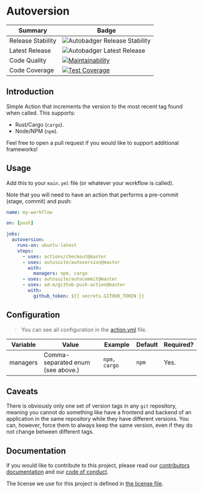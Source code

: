 # Autoversion

| Summary           | Badge                                              |
| ----------------- | -------------------------------------------------- |
| Release Stability | ![Autobadger Release Stability][release-stability] |
| Latest Release    | ![Autobadger Latest Release][latest-release]       |
| Code Quality      | [![Maintainability][quality-image]][quality-link]  |
| Code Coverage     | [![Test Coverage][coverage-image]][coverage-link]  |

[release-stability]: https://img.shields.io/static/v1?label=latest&message=0.0.0&color=purple
[latest-release]: https://img.shields.io/static/v1?label=stability&message=unusable&color=red
[quality-image]: https://api.codeclimate.com/v1/badges/72874b4fc4e4703d3a25/maintainability
[quality-link]: https://codeclimate.com/github/autosuite/autoversion/maintainability
[coverage-image]: https://api.codeclimate.com/v1/badges/72874b4fc4e4703d3a25/test_coverage
[coverage-link]: https://codeclimate.com/github/autosuite/autoversion/test_coverage

## Introduction

Simple Action that increments the version to the most recent tag found when called. This supports:

- Rust/Cargo (`cargo`).
- Node/NPM (`npm`).

Feel free to open a pull request if you would like to support additional frameworks!

## Usage

Add this to your `main.yml` file (or whatever your workflow is called).

Note that you will need to have an action that performs a pre-commit (stage, commit) and push:

```yaml
name: my-workflow

on: [push]

jobs:
  autoversion:
    runs-on: ubuntu-latest
    steps:
      - uses: actions/checkout@master
      - uses: autosuite/autoversion@master
        with:
          managers: npm, cargo
      - uses: autosuite/autocommit@master
      - uses: ad-m/github-push-action@master
        with:
          github_token: ${{ secrets.GITHUB_TOKEN }}
```

## Configuration

> You can see all configuration in the [action.yml](action.yml) file.

| Variable | Value                             | Example      | Default | Required? |
| -------- | --------------------------------- | ------------ | ------- | --------- |
| managers | Comma-separated enum (see above.) | `npm, cargo` | `npm`   | Yes.      |

## Caveats

There is obviously only one set of version tags in any `git` repository, meaning you cannot do something like have a frontend and backend of an application in the same repository while they have different versions. You can, however, force them to always keep the same version, even if they do not change between different tags.

## Documentation

If you would like to contribute to this project, please read our [contributors documentation](CONTRIBUTING.md) and our [code of conduct](CODE_OF_CONDUCT.md).

The license we use for this project is defined in [the license file](LICENSE).
